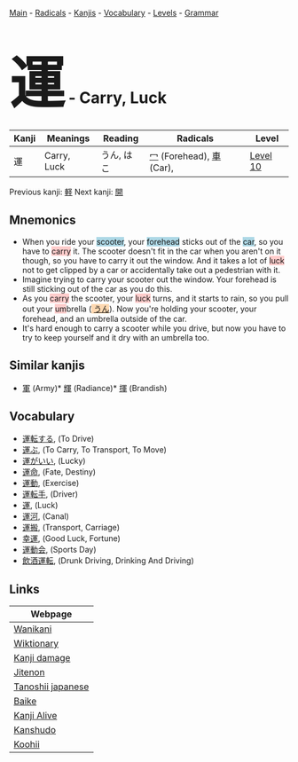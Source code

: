 <style> bigfont {font-size: 100px}</style>
[Main](../index.md) -
[Radicals](../radicals.md) -
[Kanjis](../kanjis.md) -
[Vocabulary](../vocabulary.md) -
[Levels](../levels.md) -
[Grammar](../grammar.md)
# <bigfont> 運</bigfont> - Carry, Luck 

| Kanji | Meanings | Reading | Radicals | Level |
| --- | --- | --- | --- | --- |
| 運 | Carry, Luck | うん, はこ | [冖](../radicals/冖.md) (Forehead), [車](../radicals/車.md) (Car),  | [Level 10](../levels/wk_level10.md) |

Previous kanji: [軽](軽.md) Next kanji: [開](開.md) 

## Mnemonics
 * When you ride your <span style="background-color:#ADD8E6"> scooter</span>, your <span style="background-color:#ADD8E6"> forehead</span> sticks out of the <span style="background-color:#ADD8E6"> car</span>, so you have to <span style="background-color:#ffcccb"> carry</span> it. The scooter doesn't fit in the car when you aren't on it though, so you have to carry it out the window. And it takes a lot of <span style="background-color:#ffcccb"> luck</span> not to get clipped by a car or accidentally take out a pedestrian with it.
* Imagine trying to carry your scooter out the window. Your forehead is still sticking out of the car as you do this.
* As you <span style="background-color:#ffcccb"> carry</span> the scooter, your <span style="background-color:#ffcccb"> luck</span> turns, and it starts to rain, so you pull out your <span style="background-color:#ffcccb"> um</span>brella (<span style="background-color:#fed8b1"> [うん](https://jisho.org/search/うん)</span>). Now you're holding your scooter, your forehead, and an umbrella outside of the car.
* It's hard enough to carry a scooter while you drive, but now you have to try to keep yourself and it dry with an umbrella too. 


## Similar kanjis
 * [軍](軍.md) (Army)* [輝](輝.md) (Radiance)* [揮](揮.md) (Brandish)


## Vocabulary
 * [運転する](../vocabulary/運.md), (To Drive)
* [運ぶ](../vocabulary/運.md), (To Carry, To Transport, To Move)
* [運がいい](../vocabulary/運.md), (Lucky)
* [運命](../vocabulary/運.md), (Fate, Destiny)
* [運動](../vocabulary/運.md), (Exercise)
* [運転手](../vocabulary/運.md), (Driver)
* [運](../vocabulary/運.md), (Luck)
* [運河](../vocabulary/運.md), (Canal)
* [運搬](../vocabulary/運.md), (Transport, Carriage)
* [幸運](../vocabulary/運.md), (Good Luck, Fortune)
* [運動会](../vocabulary/運.md), (Sports Day)
* [飲酒運転](../vocabulary/運.md), (Drunk Driving, Drinking And Driving)



## Links 

| Webpage |
| --- |
| [Wanikani          ](https://www.wanikani.com/kanji/運) |
| [Wiktionary        ](https://en.wiktionary.org/wiki/運) |
| [Kanji damage      ](http://www.kanjidamage.com/kanji/search?utf8=✓&q=運) |
| [Jitenon           ](https://jitenon.com/kanji/運) |
| [Tanoshii japanese ](https://www.tanoshiijapanese.com/dictionary/kanji.cfm?k=運) |
| [Baike             ](https://baike.baidu.com/item/運) |
| [Kanji Alive       ](https://app.kanjialive.com/運) |
| [Kanshudo          ](https://www.kanshudo.com/searchmn?q=運) |
| [Koohii            ](https://kanji.koohii.com/study/kanji/運) |
